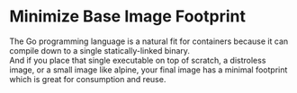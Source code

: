 # Minimize Base Image Footprint


The Go programming language is a natural fit for containers because it can compile down to a single statically-linked binary.  
And if you place that single executable on top of scratch, a distroless image, or a small image like alpine, your final image has a minimal footprint which is great for 
consumption and reuse.
